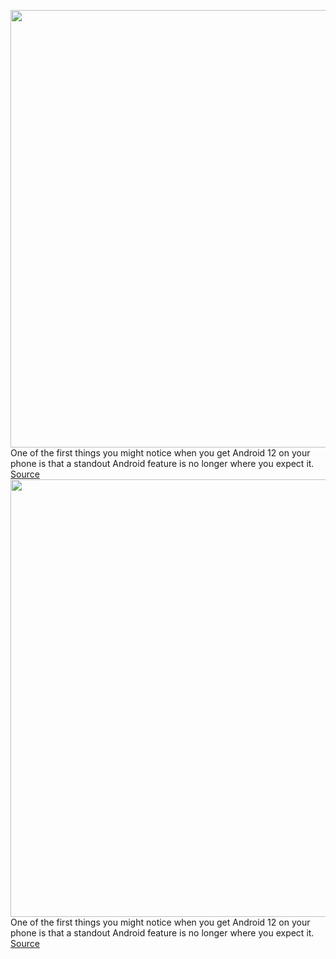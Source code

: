 <img src='https://cdn.vox-cdn.com/thumbor/mI5UQJB0PEM_OZZDhVJqCAcgJy4=/0x0:2050x1367/1200x800/filters:focal(861x520:1189x848)/cdn.vox-cdn.com/uploads/chorus_image/image/69767973/VRG_1777_Android_12_003.0.jpg' width='700px' /><br/>
One of the first things you might notice when you get Android 12 on your phone is that a standout Android feature is no longer where you expect it.
<a href='https://www.theverge.com/22638325/android-12-device-control-panel-google-how-to'> Source <a/><img src='https://cdn.vox-cdn.com/thumbor/mI5UQJB0PEM_OZZDhVJqCAcgJy4=/0x0:2050x1367/1200x800/filters:focal(861x520:1189x848)/cdn.vox-cdn.com/uploads/chorus_image/image/69767973/VRG_1777_Android_12_003.0.jpg' width='700px' /><br/>
One of the first things you might notice when you get Android 12 on your phone is that a standout Android feature is no longer where you expect it.
<a href='https://www.theverge.com/22638325/android-12-device-control-panel-google-how-to'> Source <a/>